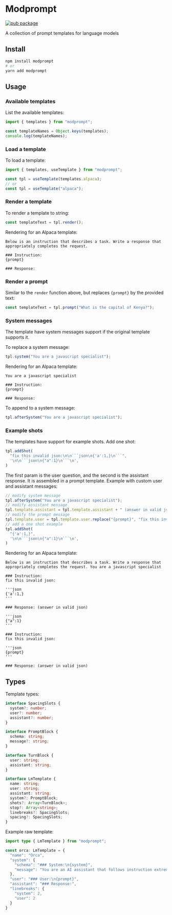 # Modprompt

[![pub package](https://img.shields.io/npm/v/modprompt)](https://www.npmjs.com/package/modprompt)

A collection of prompt templates for language models

## Install

```bash
npm install modprompt
# or
yarn add modprompt
```

## Usage

### Available templates

List the available templates:

```js
import { templates } from "modprompt";

const templateNames = Object.keys(templates);
console.log(templateNames);
```

### Load a template

To load a template:

```js
import { templates, useTemplate } from "modprompt";

const tpl = useTemplate(templates.alpaca);
// or
const tpl = useTemplate("alpaca");
```

### Render a template

To render a template to string:

```js
const templateText = tpl.render();
```

Rendering for an Alpaca template:

```
Below is an instruction that describes a task. Write a response that appropriately completes the request.

### Instruction:
{prompt}

### Response:
```

### Render a prompt

Similar to the `render` function above, but replaces `{prompt}` by the provided text:

```js
const templateText = tpl.prompt("What is the capital of Kenya?");
```

### System messages

The template have system messages support if the original template supports it.

To replace a system message:

```js
tpl.system("You are a javascript specialist");
```

Rendering for an Alpaca template:

```
You are a javascript specialist

### Instruction:
{prompt}

### Response:
```

To append to a system message:

```js
tpl.afterSystem("You are a javascript specialist");
```

### Example shots

The templates have support for example shots. Add one shot:

```js
tpl.addShot(
  "fix this invalid json:\n\n```json\n{'a':1,}\n```",
  '\n\n```json\n{"a":1}\n```\n',
)
```

The first param is the user question, and the second is the assistant response. It
is assembled in a prompt template. Example with custom user and assistant messages:

```js
// modify system message
tpl.afterSystem("You are a javascript specialist");
// modify assistant message
tpl.template.assistant = tpl.template.assistant + " (answer in valid json)"
// modify the prompt message
tpl.template.user = tpl.template.user.replace("{prompt}", "fix this invalid json:\n\n```json\n{prompt}\n```")
// add a one shot example
tpl.addShot(
  "{'a':1,}",
  '\n\n```json\n{"a":1}\n```\n',
)
```

Rendering for an Alpaca template:

```
Below is an instruction that describes a task. Write a response that appropriately completes the request. You are a javascript specialist

### Instruction:
fix this invalid json:

'''json
{'a':1,}
'''

### Response: (answer in valid json)

'''json
{"a":1}
'''

### Instruction:
fix this invalid json:

'''json
{prompt}
'''

### Response: (answer in valid json)
```

## Types

Template types:

```ts
interface SpacingSlots {
  system?: number;
  user?: number;
  assistant?: number;
}

interface PromptBlock {
  schema: string;
  message?: string;
}

interface TurnBlock {
  user: string;
  assistant: string;
}

interface LmTemplate {
  name: string;
  user: string;
  assistant: string;
  system?: PromptBlock;
  shots?: Array<TurnBlock>;
  stop?: Array<string>;
  linebreaks?: SpacingSlots;
  spacing?: SpacingSlots;
}
```

Example raw template:

```ts
import type { LmTemplate } from "modprompt";

const orca: LmTemplate = {
  "name": "Orca",
  "system": {
    "schema": "### System:\n{system}",
    "message": "You are an AI assistant that follows instruction extremely well. Help as much as you can.",
  },
  "user": "### User:\n{prompt}",
  "assistant": "### Response:",
  "linebreaks": {
    "system": 2,
    "user": 2
  }
}
```